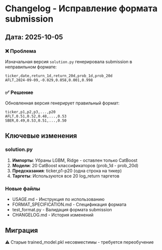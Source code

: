 # Changelog - Исправление формата submission

## Дата: 2025-10-05

### ❌ Проблема
Изначальная версия `solution.py` генерировала submission в неправильном формате:
```csv
ticker,date,return_1d,return_20d,prob_1d,prob_20d
AFLT,2024-09-09,-0.029,0.058,0.001,0.998
```

### ✅ Решение  
Обновленная версия генерирует правильный формат:
```csv
ticker,p1,p2,p3,...,p20
AFLT,0.51,0.52,0.48,...,0.53
SBER,0.49,0.53,0.51,...,0.50
```

## Ключевые изменения

### solution.py
1. **Импорты**: Убраны LGBM, Ridge - оставлен только CatBoost
2. **Модели**: 20 CatBoost классификаторов (prob_1d - prob_20d)
3. **Предсказания**: ticker,p1-p20 (одна строка на тикер)
4. **Таргеты**: Используются все 20 log_return таргетов

### Новые файлы
- USAGE.md - Инструкция по использованию
- FORMAT_SPECIFICATION.md - Спецификация формата
- test_format.py - Валидация формата submission
- CHANGELOG.md - История изменений

## Миграция
⚠️ Старые trained_model.pkl несовместимы - требуется переобучение
